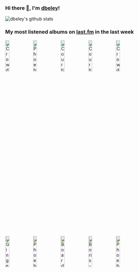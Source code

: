 ### Hi there 👋, I'm [dbeley](https://dbeley.ovh/en)!

![dbeley's github stats](https://github-readme-stats.vercel.app/api?username=dbeley)

### My most listened albums on [last.fm](https://www.last.fm/user/d_beley) in the last week

[<img src='https://lastfm.freetls.fastly.net/i/u/300x300/dd73c6b311c3dcf64924818993b201bf.jpg' width='16%' height='16%' alt='Crowded House - Woodface'>](https://www.last.fm/music/crowded%2bhouse/woodface)&nbsp;
[<img src='https://lastfm.freetls.fastly.net/i/u/300x300/4e31f6b52ff52b99a93650badd19b2c5.jpg' width='16%' height='16%' alt='Phoebe Bridgers - Punisher'>](https://www.last.fm/music/phoebe%2bbridgers/punisher)&nbsp;
[<img src='https://lastfm.freetls.fastly.net/i/u/300x300/41738466558dbc411c62997027055950.jpg' width='16%' height='16%' alt='Courting - Grand National'>](https://www.last.fm/music/courting/grand%2bnational)&nbsp;
[<img src='https://lastfm.freetls.fastly.net/i/u/300x300/df03f6a70f6c27cfa6f02e1239f4d1fc.jpg' width='16%' height='16%' alt='Courting - Guitar Music'>](https://www.last.fm/music/courting/guitar%2bmusic)&nbsp;
[<img src='https://lastfm.freetls.fastly.net/i/u/300x300/759f09219c6c77777807b1ae56cf9bc6.png' width='16%' height='16%' alt='Crowded House - Together Alone'>](https://www.last.fm/music/crowded%2bhouse/together%2balone)&nbsp;
<br>
[<img src='https://lastfm.freetls.fastly.net/i/u/300x300/9c6865592dbe88c5e456edc3dac396cd.jpg' width='16%' height='16%' alt='Ginger Root - City Slicker'>](https://www.last.fm/music/ginger%2broot/city%2bslicker)&nbsp;
[<img src='https://lastfm.freetls.fastly.net/i/u/300x300/531bdb172f66ee3500e344936f1f22bd.jpg' width='16%' height='16%' alt='Phoebe Bridgers - Stranger in the Alps'>](https://www.last.fm/music/phoebe%2bbridgers/stranger%2bin%2bthe%2balps)&nbsp;
[<img src='https://lastfm.freetls.fastly.net/i/u/300x300/14f5dcf6f899faab5723aa25feb177f0.jpg' width='16%' height='16%' alt='Boards of Canada - Hi Scores'>](https://www.last.fm/music/boards%2bof%2bcanada/hi%2bscores)&nbsp;
[<img src='https://lastfm.freetls.fastly.net/i/u/300x300/6232a3b735114c4497e3fe64fcb55668.png' width='16%' height='16%' alt='Boris - Heavy Rocks'>](https://www.last.fm/music/boris/heavy%2brocks)&nbsp;
[<img src='https://lastfm.freetls.fastly.net/i/u/300x300/2fb8fc450d0c8ff61f1c1c89e3d313e2.jpg' width='16%' height='16%' alt='Phoebe Bridgers - Killer'>](https://www.last.fm/music/phoebe%2bbridgers/killer)&nbsp;
<br>

